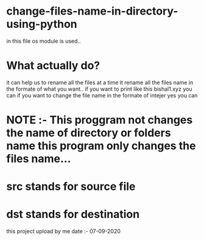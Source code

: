 # change-files-name-in-directory-using-python

in this file os module is used..

# What actually do?
it can help us to rename all the files at a time
it rename all the files name in the formate of what you want..
if you want to print like this bishal1.xyz you can
if you want to change the file name in the formate of intejer yes you can

# NOTE :- This proggram not changes the name of directory or folders name this program only changes the files name...

# src stands for source file
# dst stands for destination

this project upload by me
date :- 07-09-2020
